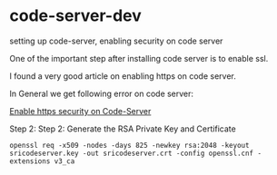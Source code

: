 # code-server-dev
setting up code-server, enabling security on code server

One of the important step after installing code server is to enable ssl.

I found a very good article on enabling https on code server.

In General we get following error on code server:

[Enable https security on Code-Server](https://medium.com/@elysiumceleste/setting-up-a-secure-self-signed-ssl-certificate-for-code-server-on-ios-13-and-macos-10-15-294a1437cc4c)


Step 2: Step 2: Generate the RSA Private Key and Certificate
```
openssl req -x509 -nodes -days 825 -newkey rsa:2048 -keyout sricodeserver.key -out sricodeserver.crt -config openssl.cnf -extensions v3_ca
```
